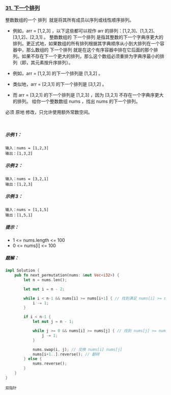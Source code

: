 ### [31. 下一个排列](https://leetcode.cn/problems/next-permutation/)

整数数组的一个 排列  就是将其所有成员以序列或线性顺序排列。

- 例如，arr = [1,2,3] ，以下这些都可以视作 arr 的排列：[1,2,3]、[1,3,2]、[3,1,2]、[2,3,1] 。
整数数组的 下一个排列 是指其整数的下一个字典序更大的排列。更正式地，如果数组的所有排列根据其字典顺序从小到大排列在一个容器中，那么数组的 下一个排列 就是在这个有序容器中排在它后面的那个排列。如果不存在下一个更大的排列，那么这个数组必须重排为字典序最小的排列（即，其元素按升序排列）。

- 例如，arr = [1,2,3] 的下一个排列是 [1,3,2] 。
- 类似地，arr = [2,3,1] 的下一个排列是 [3,1,2] 。
- 而 arr = [3,2,1] 的下一个排列是 [1,2,3] ，因为 [3,2,1] 不存在一个字典序更大的排列。
给你一个整数数组 nums ，找出 nums 的下一个排列。

必须 原地 修改，只允许使用额外常数空间。

 

##### 示例 1：
```
输入：nums = [1,2,3]
输出：[1,3,2]
```

##### 示例 2：
```
输入：nums = [3,2,1]
输出：[1,2,3]
```

##### 示例 3：
```
输入：nums = [1,1,5]
输出：[1,5,1]
```

##### 提示：
- 1 <= nums.length <= 100
- 0 <= nums[i] <= 100

##### 题解：
```rust
impl Solution {
    pub fn next_permutation(nums: &mut Vec<i32>) {
        let n = nums.len();

        let mut i = n - 2;

        while i < n-1 && nums[i] >= nums[i+1] { // 找到满足 nums[i] >= nums[i+1] 的最大 i 值
            i -= 1;
        }

        if i < n-1 {
            let mut j = n - 1;

            while j >= 0 && nums[i] >= nums[j] { // 找到 nums[j] >= nums[i]
                j -= 1;
            }

            nums.swap(i, j); // 交换 nums[i] nums[j]
            nums[i+1..].reverse(); // 翻转
        } else {
            nums.reverse();
        }
    }
}
```

`双指针`
